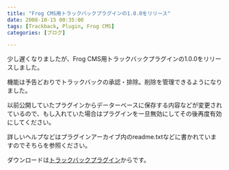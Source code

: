 ```yaml
---
title: "Frog CMS用トラックバックプラグインの1.0.0をリリース"
date: 2008-10-15 00:35:00
tags: [Trackback, Plugin, Frog CMS]
categories: [ブログ]

---
```


少し遅くなりましたが、Frog CMS用トラックバックプラグインの1.0.0をリリースしました。

機能は予告どおりでトラックバックの承認・排除。削除を管理できるようになりました。

以前公開していたプラグインからデーターベースに保存する内容などが変更されているので、もし入れていた場合はプラグインを一旦無効にしてその後再度有効にしてください。

詳しいヘルプなどはプラグインアーカイブ内のreadme.txtなどに書かれていますのでそちらを参照ください。

ダウンロードは[トラックバックプラグイン][1]からです。

 [1]: /php/frog-cms/trackback-plugin
